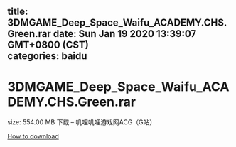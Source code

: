 
title: 3DMGAME_Deep_Space_Waifu_ACADEMY.CHS.Green.rar
date: Sun Jan 19 2020 13:39:07 GMT+0800 (CST)    
categories: baidu
---

# 3DMGAME_Deep_Space_Waifu_ACADEMY.CHS.Green.rar
size: 554.00 MB
 下载 – 叽哩叽哩游戏网ACG（G站）
 

[How to download](https://bpcam.bemobtrk.com/go/2ceec3aa-1ca2-46d6-b9ff-aaa5c184517c?jno=5205)